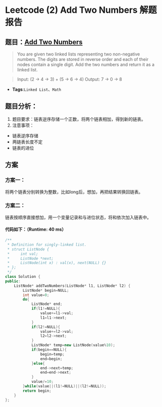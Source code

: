 # Leetcode (2) Add Two Numbers 解题报告

## 题目：[Add Two Numbers](https://leetcode.com/problems/add-two-numbers/)  
>  You are given two linked lists representing two non-negative numbers. The digits are stored in reverse order and each of their nodes contain a single digit. Add the two numbers and return it as a linked list.

>Input: (2 -> 4 -> 3) + (5 -> 6 -> 4)
Output: 7 -> 0 -> 8

* **Tags**:`Linked List`、`Math`

## 题目分析：
1. 题目要求：链表逆序存储一个正数，将两个链表相加，得到新的链表。
2. 注意事项：
  * 链表逆序存储
  * 两链表长度不定
  * 链表的进位

## 方案
### 方案一：
将两个链表分别转换为整数，比如long后，想加，再把结果转换回链表。   

### 方案二：
链表按顺序直接想加，用一个变量记录和与进位状态，将和依次加入链表中。

#### 代码如下：（Runtime: 40 ms）
```c++
/**
 * Definition for singly-linked list.
 * struct ListNode {
 *     int val;
 *     ListNode *next;
 *     ListNode(int x) : val(x), next(NULL) {}
 * };
 */
class Solution {
public:
    ListNode* addTwoNumbers(ListNode* l1, ListNode* l2) {
        ListNode* begin=NULL;
        int value=0;
        do{
            ListNode* end;
            if(l1!=NULL){
                value+=l1->val;
                l1=l1->next;
            }
            if(l2!=NULL){
                value+=l2->val;
                l2=l2->next;
            }
            ListNode* temp=new ListNode(value%10);
            if(begin==NULL){
                begin=temp;
                end=begin;
            }else{
                end->next=temp;
                end=end->next;
            }
            value/=10;
        }while(value||(l1!=NULL)||(l2!=NULL));
        return begin;
    }
};
```